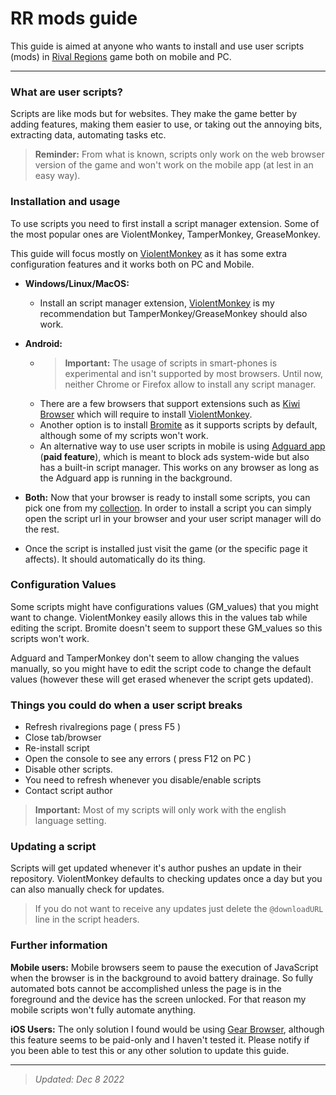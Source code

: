 
# RR mods guide

This guide is aimed at anyone who wants to install and use user scripts (mods) in [Rival Regions][rr] game both on mobile and PC.

* * *
### What are user scripts?

Scripts are like mods but for websites. They make the game better by adding features, making them easier to use, or taking out the annoying bits, extracting data, automating tasks etc.

> **Reminder:** From what is known, scripts only work on the web browser version of the game and won't work on the mobile app (at lest in an easy way).

### Installation and usage

To use scripts you need to first install a script manager extension. Some of the most popular ones are ViolentMonkey, TamperMonkey, GreaseMonkey.

This guide will focus mostly on [ViolentMonkey][vm] as it has some extra configuration features and it works both on PC and Mobile.

- **Windows/Linux/MacOS:**
    - Install an script manager extension, [ViolentMonkey][vm] is my recommendation but TamperMonkey/GreaseMonkey should also work.

- **Android:**
    - > **Important:** The usage of scripts in smart-phones is experimental and isn't supported by most browsers. Until now, neither Chrome or Firefox allow to install any script manager.
    - There are a few browsers that support extensions such as [Kiwi Browser][kiwi] which will require to install [ViolentMonkey][vm].
    - Another option is to install [Bromite](https://www.bromite.org/) as it supports scripts by default, although some of my scripts won't work.
    - An alternative way to use user scripts in mobile is using [Adguard app][adguard] (**paid feature**), which is meant to block ads system-wide but also has a built-in script manager. This works on any browser as long as the Adguard app is running in the background.


- **Both:** Now that your browser is ready to install some scripts, you can pick one from my [collection][scripts]. In order to install a script you can simply open the script url in your browser and your user script manager will do the rest.

- Once the script is installed just visit the game (or the specific page it affects). It should automatically do its thing.

### Configuration Values
Some scripts might have configurations values (GM_values) that you might want to change. ViolentMonkey easily allows this in the values tab while editing the script. Bromite doesn't seem to support these GM_values so this scripts won't work.

Adguard and TamperMonkey don't seem to allow changing the values manually, so you might have to edit the script code to change the default values (however these will get erased whenever the script gets updated).

### Things you could do when a user script breaks

- Refresh rivalregions page ( press F5 )
- Close tab/browser
- Re-install script
- Open the console to see any errors ( press F12 on PC )
- Disable other scripts.
- You need to refresh whenever you disable/enable scripts
- Contact script author

> **Important:** Most of my scripts will only work with the english language setting.

### Updating a script

Scripts will get updated whenever it's author pushes an update in their repository. ViolentMonkey defaults to checking updates once a day but you can also manually check for updates.
> If you do not want to receive any updates just delete the `@downloadURL` line in the script headers.

### Further information

**Mobile users:** Mobile browsers seem to pause the execution of JavaScript when the browser is in the background to avoid battery drainage. So fully automated bots cannot be accomplished unless the page is in the foreground and the device has the screen unlocked. For that reason my mobile scripts won't fully automate anything.

**iOS Users:** The only solution I found would be using [Gear Browser][gear], although this feature seems to be paid-only and I haven't tested it. Please notify if you been able to test this or any other solution to update this guide.


[rr]: https://rivalregions.com

[kiwi]: https://play.google.com/store/apps/details?id=com.kiwibrowser.browser

[vm]: https://chrome.google.com/webstore/detail/violentmonkey/jinjaccalgkegednnccohejagnlnfdag

[values]: https://raw.githubusercontent.com/pbl0/refill_gold_rr/master/values.jpg

[adguard]: https://adguard.com/es/adguard-android/overview.html

[scripts]: https://rr-tools.eu/mods

[gear]: https://apps.apple.com/us/app/gear-browser/id1458962238

[stylus]: https://github.com/openstyles/stylus#releases

* * *
> _Updated: Dec 8 2022_